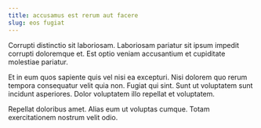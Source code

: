 ```yaml
---
title: accusamus est rerum aut facere
slug: eos fugiat
---
```


Corrupti distinctio sit laboriosam. Laboriosam pariatur sit ipsum impedit corrupti doloremque et. Est optio veniam accusantium et cupiditate molestiae pariatur.

Et in eum quos sapiente quis vel nisi ea excepturi. Nisi dolorem quo rerum tempora consequatur velit quia non. Fugiat qui sint. Sunt ut voluptatem sunt incidunt asperiores. Dolor voluptatem illo repellat et voluptatem.

Repellat doloribus amet. Alias eum ut voluptas cumque. Totam exercitationem nostrum velit odio.
